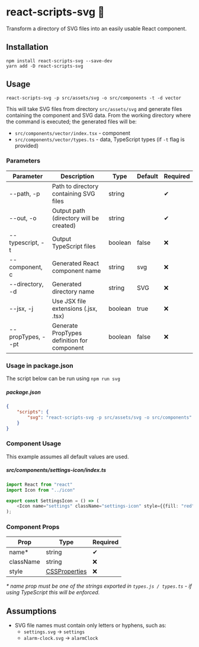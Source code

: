 # react-scripts-svg :rocket:

Transform a directory of SVG files into an easily usable React component.

## Installation

```shell
npm install react-scripts-svg --save-dev
yarn add -D react-scripts-svg
```

## Usage

    react-scripts-svg -p src/assets/svg -o src/components -t -d vector

This will take SVG files from directory `src/assets/svg` and generate files containing the component and SVG data. From
the working directory where the command is executed; the generated files will be:

- `src/components/vector/index.tsx` - component
- `src/components/vector/types.ts` - data, TypeScript types (if `-t` flag is provided)

### Parameters

| Parameter           | Description                                 | Type    | Default | Required |
|---------------------|---------------------------------------------|---------|---------|----------|
| --path, -p          | Path to directory containing SVG files      | string  |         | ✔        |
| --out, -o           | Output path (directory will be created)     | string  |         | ✔        |
| --typescript, -t    | Output TypeScript files                     | boolean | false   | ❌        |
| --component, c      | Generated React component name              | string  | svg     | ❌        |
| --directory, -d     | Generated directory name                    | string  | SVG     | ❌        |
| --jsx, -j           | Use JSX file extensions (.jsx, .tsx)        | boolean | true    | ❌        |
| --propTypes, --pt   | Generate PropTypes definition for component | boolean | false   | ❌        |

### Usage in package.json

The script below can be run using `npm run svg`

##### package.json
```json
{
    "scripts": {
        "svg": "react-scripts-svg -p src/assets/svg -o src/components"
    }
}
```

### Component Usage

This example assumes all default values are used.

##### src/components/settings-icon/index.ts
```typescript jsx
import React from "react"
import Icon from "../icon"

export const SettingsIcon = () => (
    <Icon name="settings" className="settings-icon" style={{fill: "red"}}/>
);
```

### Component Props

| Prop      | Type                                                              | Required |
|-----------|-------------------------------------------------------------------|----------|
| name*     | string                                                            | ✔        |
| className | string                                                            | ❌        |
| style     | [CSSProperties](https://reactjs.org/docs/dom-elements.html#style) | ❌        |

_* name prop must be one of the strings exported in `types.js / types.ts` - if using TypeScript this will be enforced._

## Assumptions
- SVG file names must contain only letters or hyphens, such as:
    - `settings.svg` -> `settings`
    - `alarm-clock.svg` -> `alarmClock`
